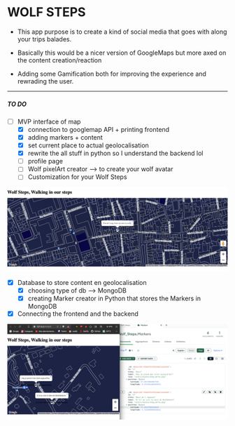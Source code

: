 # WOLF STEPS

 - This app purpose is to create a kind of social media that goes with along your trips balades.

- Basically this would be a nicer version of GoogleMaps but more axed on the content creation/reaction

- Adding some Gamification both for improving the experience and rewrading the user.
--------------------------------------


##### TO DO 

- [ ] MVP interface of map
    - [x] connection to googlemap API + printing frontend 
    - [x] adding markers + content 
    - [x] set current place to actual geolocalisation
    - [x] rewrite the all stuff in python so I understand the backend lol
    - [ ] profile page 
    - [ ] Wolf pixelArt creator --> to create your wolf avatar
    - [ ] Customization for your Wolf Steps

![current dev ](Assets/413958270_279362005122746_2687020570833499814_n.png)


- [x]  Database to store content en geolocalisation
    - [x] choosing type of db --> MongoDB
    - [x] creating Marker creator in Python that stores the Markers in MongoDB
- [x]  Connecting the frontend and the backend

![new state of dev 29012023](Assets/412681018_902724471510530_6358729437072687604_n.png)






